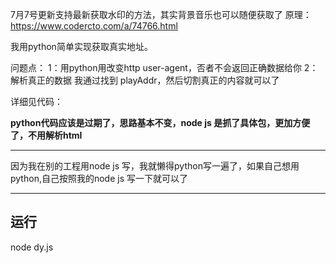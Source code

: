 7月7号更新支持最新获取水印的方法，其实背景音乐也可以随便获取了
原理：
https://www.codercto.com/a/74766.html

我用python简单实现获取真实地址。

问题点：
1：用python用改变http user-agent，否者不会返回正确数据给你
2：解析真正的数据
	我通过找到 playAddr，然后切割真正的内容就可以了
	
详细见代码：

**python代码应该是过期了，思路基本不变，node js 是抓了具体包，更加方便了，不用解析html**


---
因为我在别的工程用node js 写，我就懒得python写一遍了，如果自己想用python,自己按照我的node js 写一下就可以了

---
## 运行
node dy.js

